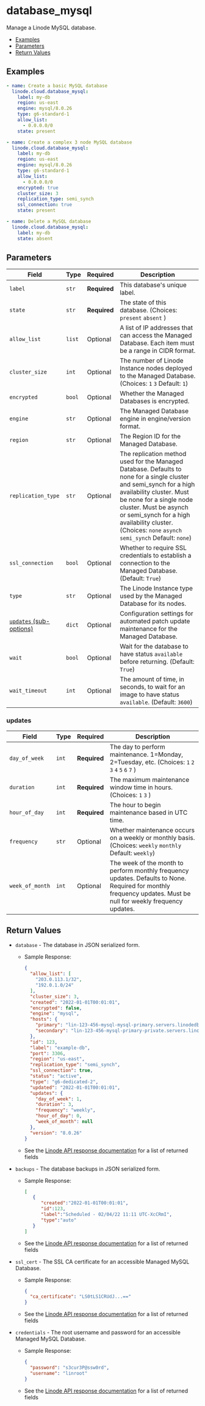 # database_mysql

Manage a Linode MySQL database.


- [Examples](#examples)
- [Parameters](#parameters)
- [Return Values](#return-values)

## Examples

```yaml
- name: Create a basic MySQL database
  linode.cloud.database_mysql:
    label: my-db
    region: us-east
    engine: mysql/8.0.26
    type: g6-standard-1
    allow_list:
      - 0.0.0.0/0
    state: present
```

```yaml
- name: Create a complex 3 node MySQL database
  linode.cloud.database_mysql:
    label: my-db
    region: us-east
    engine: mysql/8.0.26
    type: g6-standard-1
    allow_list:
      - 0.0.0.0/0
    encrypted: true
    cluster_size: 3
    replication_type: semi_synch
    ssl_connection: true
    state: present
```

```yaml
- name: Delete a MySQL database
  linode.cloud.database_mysql:
    label: my-db
    state: absent
```










## Parameters

| Field     | Type | Required | Description                                                                  |
|-----------|------|----------|------------------------------------------------------------------------------|
| `label` | `str` | **Required** | This database's unique label.   |
| `state` | `str` | **Required** | The state of this database.  (Choices:  `present`  `absent` ) |
| `allow_list` | `list` | Optional | A list of IP addresses that can access the Managed Database. Each item must be a range in CIDR format.   |
| `cluster_size` | `int` | Optional | The number of Linode Instance nodes deployed to the Managed Database.  (Choices:  `1`  `3` Default: `1`) |
| `encrypted` | `bool` | Optional | Whether the Managed Databases is encrypted.   |
| `engine` | `str` | Optional | The Managed Database engine in engine/version format.   |
| `region` | `str` | Optional | The Region ID for the Managed Database.   |
| `replication_type` | `str` | Optional | The replication method used for the Managed Database. Defaults to none for a single cluster and semi_synch for a high availability cluster. Must be none for a single node cluster. Must be asynch or semi_synch for a high availability cluster.  (Choices:  `none`  `asynch`  `semi_synch` Default: `none`) |
| `ssl_connection` | `bool` | Optional | Whether to require SSL credentials to establish a connection to the Managed Database.  (Default: `True`) |
| `type` | `str` | Optional | The Linode Instance type used by the Managed Database for its nodes.   |
| [`updates` (sub-options)](#updates) | `dict` | Optional | Configuration settings for automated patch update maintenance for the Managed Database.   |
| `wait` | `bool` | Optional | Wait for the database to have status `available` before returning.  (Default: `True`) |
| `wait_timeout` | `int` | Optional | The amount of time, in seconds, to wait for an image to have status `available`.  (Default: `3600`) |





### updates

| Field     | Type | Required | Description                                                                  |
|-----------|------|----------|------------------------------------------------------------------------------|
| `day_of_week` | `int` | **Required** | The day to perform maintenance. 1=Monday, 2=Tuesday, etc.  (Choices:  `1`  `2`  `3`  `4`  `5`  `6`  `7` ) |
| `duration` | `int` | **Required** | The maximum maintenance window time in hours.  (Choices:  `1`  `3` ) |
| `hour_of_day` | `int` | **Required** | The hour to begin maintenance based in UTC time.   |
| `frequency` | `str` | Optional | Whether maintenance occurs on a weekly or monthly basis.  (Choices:  `weekly`  `monthly` Default: `weekly`) |
| `week_of_month` | `int` | Optional | The week of the month to perform monthly frequency updates. Defaults to None. Required for monthly frequency updates. Must be null for weekly frequency updates.   |






## Return Values

- `database` - The database in JSON serialized form.

    - Sample Response:
        ```json
        {
          "allow_list": [
            "203.0.113.1/32",
            "192.0.1.0/24"
          ],
          "cluster_size": 3,
          "created": "2022-01-01T00:01:01",
          "encrypted": false,
          "engine": "mysql",
          "hosts": {
            "primary": "lin-123-456-mysql-mysql-primary.servers.linodedb.net",
            "secondary": "lin-123-456-mysql-primary-private.servers.linodedb.net"
          },
          "id": 123,
          "label": "example-db",
          "port": 3306,
          "region": "us-east",
          "replication_type": "semi_synch",
          "ssl_connection": true,
          "status": "active",
          "type": "g6-dedicated-2",
          "updated": "2022-01-01T00:01:01",
          "updates": {
            "day_of_week": 1,
            "duration": 3,
            "frequency": "weekly",
            "hour_of_day": 0,
            "week_of_month": null
          },
          "version": "8.0.26"
        }
        ```
    - See the [Linode API response documentation](https://www.linode.com/docs/api/databases/#managed-mysql-database-view__response-samples) for a list of returned fields


- `backups` - The database backups in JSON serialized form.

    - Sample Response:
        ```json
        [
           {
              "created":"2022-01-01T00:01:01",
              "id":123,
              "label":"Scheduled - 02/04/22 11:11 UTC-XcCRmI",
              "type":"auto"
           }
        ]
        ```
    - See the [Linode API response documentation](https://www.linode.com/docs/api/databases/#managed-mysql-database-backup-view__responses) for a list of returned fields


- `ssl_cert` - The SSL CA certificate for an accessible Managed MySQL Database.

    - Sample Response:
        ```json
        {
          "ca_certificate": "LS0tLS1CRUdJ...=="
        }
        ```
    - See the [Linode API response documentation](https://www.linode.com/docs/api/databases/#managed-mysql-database-ssl-certificate-view__responses) for a list of returned fields


- `credentials` - The root username and password for an accessible Managed MySQL Database.

    - Sample Response:
        ```json
        {
          "password": "s3cur3P@ssw0rd",
          "username": "linroot"
        }
        ```
    - See the [Linode API response documentation](https://www.linode.com/docs/api/databases/#managed-mysql-database-credentials-view__responses) for a list of returned fields


